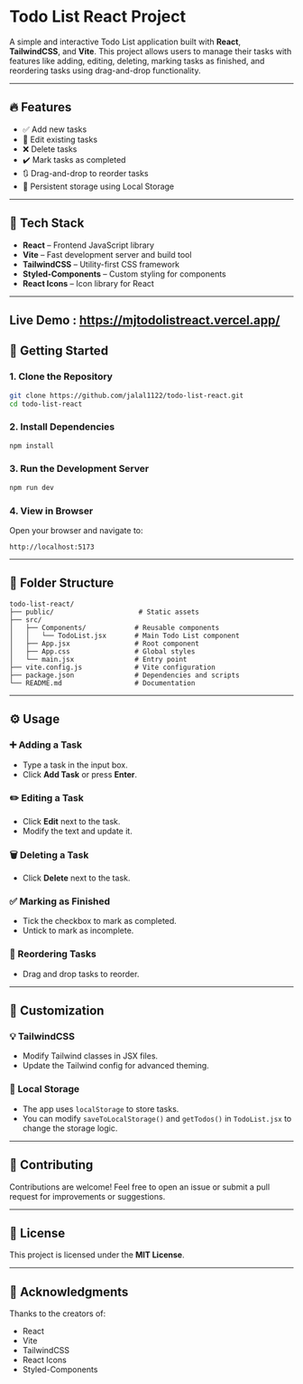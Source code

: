 # Todo List React Project

A simple and interactive Todo List application built with **React**, **TailwindCSS**, and **Vite**. This project allows users to manage their tasks with features like adding, editing, deleting, marking tasks as finished, and reordering tasks using drag-and-drop functionality.

---

## 🔥 Features

- ✅ Add new tasks
- 📝 Edit existing tasks
- ❌ Delete tasks
- ✔️ Mark tasks as completed
- 🔃 Drag-and-drop to reorder tasks
- 💾 Persistent storage using Local Storage

---

## 🧠 Tech Stack

- **React** – Frontend JavaScript library
- **Vite** – Fast development server and build tool
- **TailwindCSS** – Utility-first CSS framework
- **Styled-Components** – Custom styling for components
- **React Icons** – Icon library for React

---

## Live Demo : https://mjtodolistreact.vercel.app/

## 🚀 Getting Started

### 1. Clone the Repository
```bash
git clone https://github.com/jalal1122/todo-list-react.git
cd todo-list-react
```

### 2. Install Dependencies
```bash
npm install
```

### 3. Run the Development Server
```bash
npm run dev
```

### 4. View in Browser
Open your browser and navigate to:
```
http://localhost:5173
```

---

## 📁 Folder Structure
```
todo-list-react/
├── public/                     # Static assets
├── src/
│   ├── Components/            # Reusable components
│   │   └── TodoList.jsx       # Main Todo List component
│   ├── App.jsx                # Root component
│   ├── App.css                # Global styles
│   └── main.jsx               # Entry point
├── vite.config.js             # Vite configuration
├── package.json               # Dependencies and scripts
└── README.md                  # Documentation
```

---

## ⚙️ Usage

### ➕ Adding a Task
- Type a task in the input box.
- Click **Add Task** or press **Enter**.

### ✏️ Editing a Task
- Click **Edit** next to the task.
- Modify the text and update it.

### 🗑️ Deleting a Task
- Click **Delete** next to the task.

### ✅ Marking as Finished
- Tick the checkbox to mark as completed.
- Untick to mark as incomplete.

### 🔄 Reordering Tasks
- Drag and drop tasks to reorder.

---

## 🎨 Customization

### 💡 TailwindCSS
- Modify Tailwind classes in JSX files.
- Update the Tailwind config for advanced theming.

### 💾 Local Storage
- The app uses `localStorage` to store tasks.
- You can modify `saveToLocalStorage()` and `getTodos()` in `TodoList.jsx` to change the storage logic.

---

## 🤝 Contributing

Contributions are welcome! Feel free to open an issue or submit a pull request for improvements or suggestions.

---

## 📄 License

This project is licensed under the **MIT License**.

---

## 🙏 Acknowledgments

Thanks to the creators of:
- React
- Vite
- TailwindCSS
- React Icons
- Styled-Components
